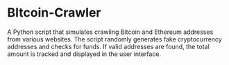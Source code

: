 # BItcoin-Crawler
A Python script that simulates crawling Bitcoin and Ethereum addresses from various websites. The script randomly generates fake cryptocurrency addresses and checks for funds. If valid addresses are found, the total amount is tracked and displayed in the user interface.
